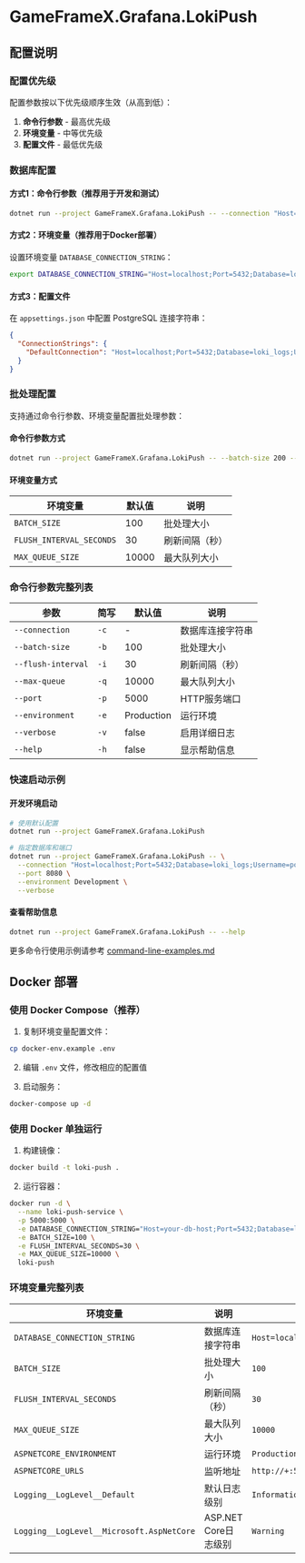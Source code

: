 # GameFrameX.Grafana.LokiPush

## 配置说明

### 配置优先级

配置参数按以下优先级顺序生效（从高到低）：
1. **命令行参数** - 最高优先级
2. **环境变量** - 中等优先级  
3. **配置文件** - 最低优先级

### 数据库配置

#### 方式1：命令行参数（推荐用于开发和测试）
```bash
dotnet run --project GameFrameX.Grafana.LokiPush -- --connection "Host=localhost;Port=5432;Database=loki_logs;Username=postgres;Password=your_password"
```

#### 方式2：环境变量（推荐用于Docker部署）
设置环境变量 `DATABASE_CONNECTION_STRING`：

```bash
export DATABASE_CONNECTION_STRING="Host=localhost;Port=5432;Database=loki_logs;Username=postgres;Password=your_password"
```

#### 方式3：配置文件
在 `appsettings.json` 中配置 PostgreSQL 连接字符串：

```json
{
  "ConnectionStrings": {
    "DefaultConnection": "Host=localhost;Port=5432;Database=loki_logs;Username=postgres;Password=your_password"
  }
}
```

### 批处理配置

支持通过命令行参数、环境变量配置批处理参数：

#### 命令行参数方式
```bash
dotnet run --project GameFrameX.Grafana.LokiPush -- --batch-size 200 --flush-interval 60 --max-queue 20000
```

#### 环境变量方式
| 环境变量 | 默认值 | 说明 |
|---------|--------|------|
| `BATCH_SIZE` | 100 | 批处理大小 |
| `FLUSH_INTERVAL_SECONDS` | 30 | 刷新间隔（秒） |
| `MAX_QUEUE_SIZE` | 10000 | 最大队列大小 |

### 命令行参数完整列表

| 参数 | 简写 | 默认值 | 说明 |
|------|------|--------|------|
| `--connection` | `-c` | - | 数据库连接字符串 |
| `--batch-size` | `-b` | 100 | 批处理大小 |
| `--flush-interval` | `-i` | 30 | 刷新间隔（秒） |
| `--max-queue` | `-q` | 10000 | 最大队列大小 |
| `--port` | `-p` | 5000 | HTTP服务端口 |
| `--environment` | `-e` | Production | 运行环境 |
| `--verbose` | `-v` | false | 启用详细日志 |
| `--help` | `-h` | false | 显示帮助信息 |

### 快速启动示例

#### 开发环境启动
```bash
# 使用默认配置
dotnet run --project GameFrameX.Grafana.LokiPush

# 指定数据库和端口
dotnet run --project GameFrameX.Grafana.LokiPush -- \
  --connection "Host=localhost;Port=5432;Database=loki_logs;Username=postgres;Password=password" \
  --port 8080 \
  --environment Development \
  --verbose
```

#### 查看帮助信息
```bash
dotnet run --project GameFrameX.Grafana.LokiPush -- --help
```

更多命令行使用示例请参考 [command-line-examples.md](command-line-examples.md)

## Docker 部署

### 使用 Docker Compose（推荐）

1. 复制环境变量配置文件：
```bash
cp docker-env.example .env
```

2. 编辑 `.env` 文件，修改相应的配置值

3. 启动服务：
```bash
docker-compose up -d
```

### 使用 Docker 单独运行

1. 构建镜像：
```bash
docker build -t loki-push .
```

2. 运行容器：
```bash
docker run -d \
  --name loki-push-service \
  -p 5000:5000 \
  -e DATABASE_CONNECTION_STRING="Host=your-db-host;Port=5432;Database=loki_logs;Username=postgres;Password=your_password" \
  -e BATCH_SIZE=100 \
  -e FLUSH_INTERVAL_SECONDS=30 \
  -e MAX_QUEUE_SIZE=10000 \
  loki-push
```

### 环境变量完整列表

| 环境变量 | 说明 | 示例值 |
|---------|------|--------|
| `DATABASE_CONNECTION_STRING` | 数据库连接字符串 | `Host=localhost;Port=5432;Database=loki_logs;Username=postgres;Password=password` |
| `BATCH_SIZE` | 批处理大小 | `100` |
| `FLUSH_INTERVAL_SECONDS` | 刷新间隔（秒） | `30` |
| `MAX_QUEUE_SIZE` | 最大队列大小 | `10000` |
| `ASPNETCORE_ENVIRONMENT` | 运行环境 | `Production` |
| `ASPNETCORE_URLS` | 监听地址 | `http://+:5000` |
| `Logging__LogLevel__Default` | 默认日志级别 | `Information` |
| `Logging__LogLevel__Microsoft.AspNetCore` | ASP.NET Core日志级别 | `Warning` |